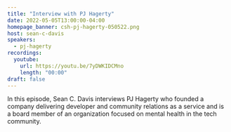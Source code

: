 ```yaml
---
title: "Interview with PJ Hagerty"
date: 2022-05-05T13:00:00-04:00
homepage_banner: csh-pj-hagerty-050522.png
host: sean-c-davis
speakers:
  - pj-hagerty
recordings:
  youtube:
    url: https://youtu.be/7yDWKIDCMno
    length: "00:00"
draft: false
---
```


In this episode, Sean C. Davis interviews PJ Hagerty who founded a company delivering developer and community relations as a service and is a board member of an organization focused on mental health in the tech community.
